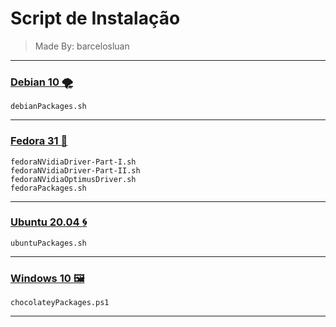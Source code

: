 # Script de Instalação
> Made By: barcelosluan

---

### [Debian 10 :tornado:](./debian/debian_README.md)
	
	debianPackages.sh

---

### [Fedora 31 :tophat:](./fedora_31/fedora_README.md)
	
	fedoraNVidiaDriver-Part-I.sh
	fedoraNVidiaDriver-Part-II.sh
	fedoraNVidiaOptimusDriver.sh
	fedoraPackages.sh

---

### [Ubuntu 20.04 :cyclone:](./ubuntu_20.04/ubuntu_README.md)
    
    ubuntuPackages.sh

---

### [Windows 10 :framed_picture:](./windows/windows_README.md)
	
	chocolateyPackages.ps1

---
